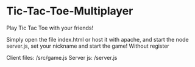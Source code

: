 # Tic-Tac-Toe-Multiplayer
Play Tic Tac Toe with your friends!

Simply open the file index.html or host it with apache, and start the node server.js, set your nickname and start the game! Without register


Client files:   /src/game.js
Server js:      /server.js
